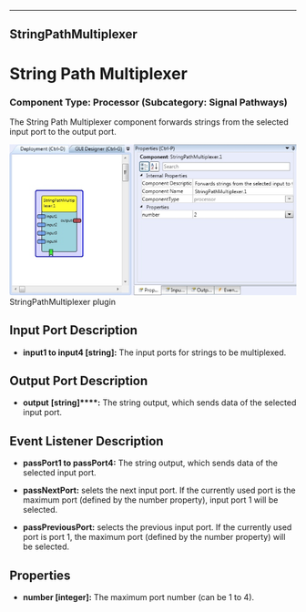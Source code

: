    
---
StringPathMultiplexer
---

# String Path Multiplexer

### Component Type: Processor (Subcategory: Signal Pathways)

The String Path Multiplexer component forwards strings from the selected input port to the output port.

![Screenshot: StringPathMultiplexer plugin](img/StringPathMultiplexer.jpg "Screenshot: StringPathMultiplexer plugin")  
StringPathMultiplexer plugin

## Input Port Description

*   **input1 to input4 \[string\]:** The input ports for strings to be multiplexed.  
    

## Output Port Description

*   **output** **\[string\]****:** The string output, which sends data of the selected input port.

## Event Listener Description

*   **passPort1 to passPort4:** The string output, which sends data of the selected input port.  
    
*   **passNextPort:** selets the next input port. If the currently used port is the maximum port (defined by the number property), input port 1 will be selected.  
    
*   **passPreviousPort:** selects the previous input port. If the currently used port is port 1, the maximum port (defined by the number property) will be selected.

## Properties

*   **number \[integer\]:** The maximum port number (can be 1 to 4).